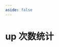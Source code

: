 ```yaml
---
aside: false
---
```

# up 次数统计

<UpTimes />

<script setup lang="ts">
import UpTimes from "../.vitepress/components/hsr/UpTimes.vue";
</script>
